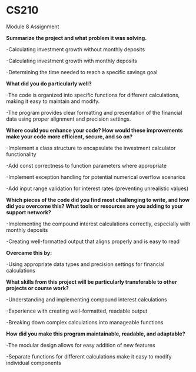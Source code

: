 # CS210
Module 8 Assignment


**Summarize the project and what problem it was solving.**

  -Calculating investment growth without monthly deposits
  
  -Calculating investment growth with monthly deposits
  
  -Determining the time needed to reach a specific savings goal

  
**What did you do particularly well?**

  -The code is organized into specific functions for different calculations, making it easy to maintain and modify.
  
  -The program provides clear formatting and presentation of the financial data using proper alignment and precision settings.

  
**Where could you enhance your code? How would these improvements make your code more efficient, secure, and so on?**
  
  -Implement a class structure to encapsulate the investment calculator functionality
  
  -Add const correctness to function parameters where appropriate
  
  -Implement exception handling for potential numerical overflow scenarios
  
  -Add input range validation for interest rates (preventing unrealistic values)

  
**Which pieces of the code did you find most challenging to write, and how did you overcome this? What tools or resources are you adding to your support network?**
  
  -Implementing the compound interest calculations correctly, especially with monthly deposits
  
  -Creating well-formatted output that aligns properly and is easy to read


**Overcame this by:**

  -Using appropriate data types and precision settings for financial calculations
  
**What skills from this project will be particularly transferable to other projects or course work?**
  
  -Understanding and implementing compound interest calculations
  
  -Experience with creating well-formatted, readable output
  
  -Breaking down complex calculations into manageable functions

  
**How did you make this program maintainable, readable, and adaptable?**
  
  -The modular design allows for easy addition of new features
  
  -Separate functions for different calculations make it easy to modify individual components
  
  
